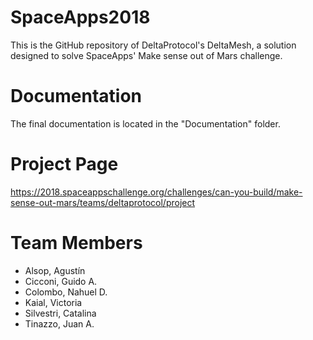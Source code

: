 # SpaceApps2018

This is the GitHub repository of DeltaProtocol's DeltaMesh, a solution designed to solve SpaceApps' Make sense out of Mars challenge.

# Documentation

The final documentation is located in the "Documentation" folder.

# Project Page

https://2018.spaceappschallenge.org/challenges/can-you-build/make-sense-out-mars/teams/deltaprotocol/project

# Team Members

- Alsop, Agustín
- Cicconi, Guido A.
- Colombo, Nahuel D.
- Kaial, Victoria
- Silvestri, Catalina
- Tinazzo, Juan A.
